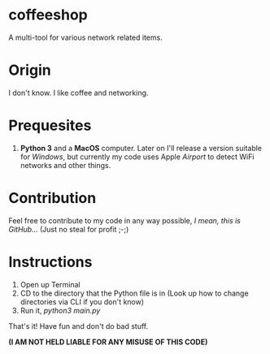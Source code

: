 # coffeeshop

A multi-tool for various network related items.

# Origin

I don't know. I like coffee and networking.

# Prequesites

1. **Python 3** and a **MacOS** computer. Later on I'll release a version suitable for _Windows_, but currently my code uses Apple _Airport_ to detect WiFi networks and other things.

# Contribution

Feel free to contribute to my code in any way possible, _I mean, this is GitHub..._ (Just no steal for profit ;-;)

# Instructions

1. Open up Terminal
2. CD to the directory that the Python file is in (Look up how to change directories via CLI if you don't know)
3. Run it, _python3 main.py_

That's it! Have fun and don't do bad stuff.

**(I AM NOT HELD LIABLE FOR ANY MISUSE OF THIS CODE)**
